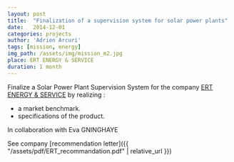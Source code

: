 ```yaml
---
layout: post
title:  "Finalization of a supervision system for solar power plants"
date:   2014-12-01
categories: projects
author: 'Adrien Arcuri'
tags: [mission, energy]
img_path: /assets/img/mission_m2.jpg
place: ERT ENERGY & SERVICE
duration: 1 month
---
```


Finalize a Solar Power Plant Supervision System for the company [ERT ENERGY & SERVICE](http://www.ert-energy.com/) by realizing :
- a market benchmark.
- specifications of the product.

In collaboration with Eva GNINGHAYE

See company [recommendation letter]({{ "/assets/pdf/ERT_recommandation.pdf" | relative_url }})
